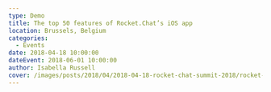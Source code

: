 ```yaml
---
type: Demo
title: The top 50 features of Rocket.Chat’s iOS app
location: Brussels, Belgium
categories:
  - Events
date: 2018-04-18 10:00:00
dateEvent: 2018-06-01 10:00:00
author: Isabella Russell
cover: /images/posts/2018/04/2018-04-18-rocket-chat-summit-2018/rocket-chat-team-summit-2018.jpg
---
```

